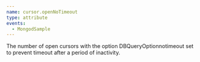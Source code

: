 ```yaml
---
name: cursor.openNoTimeout
type: attribute
events:
  - MongodSample
---
```


The number of open cursors with the option DBQueryOptionnotimeout set to prevent timeout after a period of inactivity.